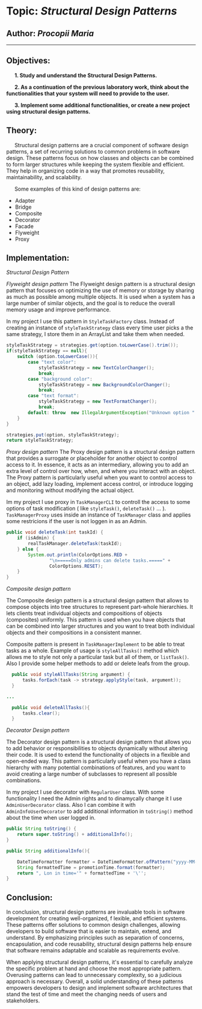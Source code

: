 # Topic: *Structural Design Patterns*
## Author: *Procopii Maria*
------
## Objectives:
&ensp; &ensp; __1. Study and understand the Structural Design Patterns.__

&ensp; &ensp; __2. As a continuation of the previous laboratory work, think about the functionalities that 
your system will need to provide to the user.__

&ensp; &ensp; __3. Implement some additional functionalities, or create a new project using structural design patterns.__

## Theory:
&ensp; &ensp; Structural design patterns are a crucial component of software design patterns, a set of recurring solutions 
to common problems in software design. These patterns focus on how classes and objects can be combined to form larger structures 
while keeping the system flexible and efficient. They help in organizing code in a way that promotes reusability, maintainability, 
and scalability.

&ensp; &ensp; Some examples of this kind of design patterns are:

   * Adapter
   * Bridge
   * Composite
   * Decorator
   * Facade
   * Flyweight
   * Proxy

## Implementation:
*Structural Design Pattern*

*Flyweight design pattern*
The Flyweight design pattern is a structural design pattern that focuses on optimizing the use of memory or storage by 
sharing as much as possible among multiple objects. It is used when a system has a large number of similar objects, and 
the goal is to reduce the overall memory usage and improve performance.

In my project I use this pattern in `StyleTaskFactory` class. Instead of creating an instance of `styleTaskStrategy` class every
time user picks a the same strategy, I store them in an ArrayList and take them when needed.

```java
styleTaskStrategy = strategies.get(option.toLowerCase().trim());
if(styleTaskStrategy == null){
    switch (option.toLowerCase()){
        case "text color":
            styleTaskStrategy = new TextColorChanger();
            break;
        case "background color":
            styleTaskStrategy = new BackgroundColorChanger();
            break;
        case "text format":
            styleTaskStrategy = new TextFormatChanger();
            break;
        default: throw  new IllegalArgumentException("Unknown option " + option);
    }
}

strategies.put(option, styleTaskStrategy);
return styleTaskStrategy;
```

*Proxy design pattern*
The Proxy design pattern is a structural design pattern that provides a surrogate or placeholder for another object to control access 
to it. In essence, it acts as an intermediary, allowing you to add an extra level of control over how, when, and where you interact with
an object. The Proxy pattern is particularly useful when you want to control access to an object, add lazy loading, implement access control,
or introduce logging and monitoring without modifying the actual object.

Im my project I use proxy in `TaskManagerCLI` to controll the access to some options of task modification ( like `styleTask()`, `deleteTask()` ... ).
`TaskManagerProxy` uses inside an instance of `TaskManager` class and applies some restricions if the user is not loggen in as an Admin.

```java
public void deleteTask(int taskId) {
    if (isAdmin) {
        realTaskManager.deleteTask(taskId);
    } else {
        System.out.println(ColorOptions.RED +
                "\n=====Only admins can delete tasks.=====" +
                ColorOptions.RESET);
    }
}
```

*Composite design pattern*


The Composite design pattern is a structural design pattern that allows to compose objects into tree structures to represent
part-whole hierarchies. It lets clients treat individual objects and compositions of objects (composites) uniformly. This pattern
is used when you have objects that can be combined into larger structures and you want to treat both individual objects and their 
compositions in a consistent manner.

Composite pattern is present in `TaskManagerImplement` to be able to treat tasks as a whole. Example of usage is `styleAllTasks()`
method which allows me to style not only a particular task but all of them, or `listTask()`. Also I provide some helper methods to add or 
delete leafs from 
the group.

```java
  public void styleAllTasks(String argument) {
      tasks.forEach(task -> strategy.applyStyle(task, argument));
  }

...

  public void deleteAllTasks(){
      tasks.clear();
  }
```

*Decorator Design pattern*

The Decorator design pattern is a structural design pattern that allows you to add behavior or responsibilities to objects dynamically
without altering their code. It is used to extend the functionality of objects in a flexible and open-ended way. This pattern is particularly
useful when you have a class hierarchy with many potential combinations of features, and you want to avoid creating a large number of subclasses
to represent all possible combinations.

In my project I use decorator with `RegularUser` class. With some functionality I need the Admin rights and to dinamycally change it I use 
`AdminUserDecorator` class. Also I can combine it with `AdminInfoUserDecorator` to add additional information in `toString()` method about the time
when user logged in. 

```java
public String toString() {
    return super.toString() + additionalInfo();
}

public String additionalInfo(){

    DateTimeFormatter formatter = DateTimeFormatter.ofPattern("yyyy-MM-dd HH:mm:ss");
    String formattedTime = promotionTime.format(formatter);
    return ", Lon in time='" + formattedTime + '\'';
}
```

## Conclusion:

In conclusion, structural design patterns are invaluable tools in software development for creating well-organized, f
lexible, and efficient systems. These patterns offer solutions to common design challenges, allowing developers to build 
software that is easier to maintain, extend, and understand. By emphasizing principles such as separation of concerns, encapsulation,
and code reusability, structural design patterns help ensure that software remains adaptable and scalable as requirements evolve.

When applying structural design patterns, it's essential to carefully analyze the specific problem at hand and choose the most appropriate 
pattern. Overusing patterns can lead to unnecessary complexity, so a judicious approach is necessary. Overall, a solid understanding of these 
patterns empowers developers to design and implement software architectures that stand the test of time and meet the changing needs of users 
and stakeholders.
